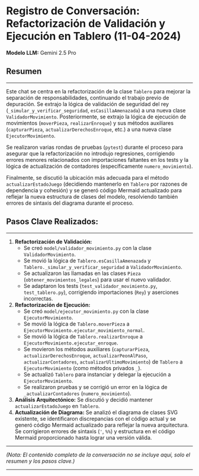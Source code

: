 # Registro de Conversación: Refactorización de Validación y Ejecución en Tablero (11-04-2024)

**Modelo LLM:** Gemini 2.5 Pro

## Resumen

---

Este chat se centra en la refactorización de la clase `Tablero` para mejorar la separación de responsabilidades, continuando el trabajo previo de depuración. Se extrajo la lógica de validación de seguridad del rey (`_simular_y_verificar_seguridad`, `esCasillaAmenazada`) a una nueva clase `ValidadorMovimiento`. Posteriormente, se extrajo la lógica de ejecución de movimientos (`moverPieza`, `realizarEnroque`) y sus métodos auxiliares (`capturarPieza`, `actualizarDerechosEnroque`, etc.) a una nueva clase `EjecutorMovimiento`.

Se realizaron varias rondas de pruebas (`pytest`) durante el proceso para asegurar que la refactorización no introdujo regresiones, corrigiendo errores menores relacionados con importaciones faltantes en los tests y la lógica de actualización de contadores (específicamente `numero_movimiento`).

Finalmente, se discutió la ubicación más adecuada para el método `actualizarEstadoJuego` (decidiendo mantenerlo en `Tablero` por razones de dependencia y cohesión) y se generó código Mermaid actualizado para reflejar la nueva estructura de clases del modelo, resolviendo también errores de sintaxis del diagrama durante el proceso.

## Pasos Clave Realizados:

---

1.  **Refactorización de Validación:**
    - Se creó `model/validador_movimiento.py` con la clase `ValidadorMovimiento`.
    - Se movió la lógica de `Tablero.esCasillaAmenazada` y `Tablero._simular_y_verificar_seguridad` a `ValidadorMovimiento`.
    - Se actualizaron las llamadas en las clases `Pieza` (`obtener_movimientos_legales`) para usar el nuevo validador.
    - Se adaptaron los tests (`test_validador_movimiento.py`, `test_tablero.py`), corrigiendo importaciones (`Rey`) y aserciones incorrectas.
2.  **Refactorización de Ejecución:**
    - Se creó `model/ejecutor_movimiento.py` con la clase `EjecutorMovimiento`.
    - Se movió la lógica de `Tablero.moverPieza` a `EjecutorMovimiento.ejecutar_movimiento_normal`.
    - Se movió la lógica de `Tablero.realizarEnroque` a `EjecutorMovimiento.ejecutar_enroque`.
    - Se movieron los métodos auxiliares (`capturarPieza`, `actualizarDerechosEnroque`, `actualizarPeonAlPaso`, `actualizarContadores`, `actualizarUltimoMovimiento`) de `Tablero` a `EjecutorMovimiento` (como métodos privados `_`).
    - Se actualizó `Tablero` para instanciar y delegar la ejecución a `EjecutorMovimiento`.
    - Se realizaron pruebas y se corrigió un error en la lógica de `_actualizarContadores` (`numero_movimiento`).
3.  **Análisis Arquitectónico:** Se discutió y decidió mantener `actualizarEstadoJuego` en `Tablero`.
4.  **Actualización de Diagrama:** Se analizó el diagrama de clases SVG existente, se identificaron discrepancias con el código actual y se generó código Mermaid actualizado para reflejar la nueva arquitectura. Se corrigieron errores de sintaxis (`'`, `%%`) y estructura en el código Mermaid proporcionado hasta lograr una versión válida.

---

_(Nota: El contenido completo de la conversación no se incluye aquí, solo el resumen y los pasos clave.)_

---
